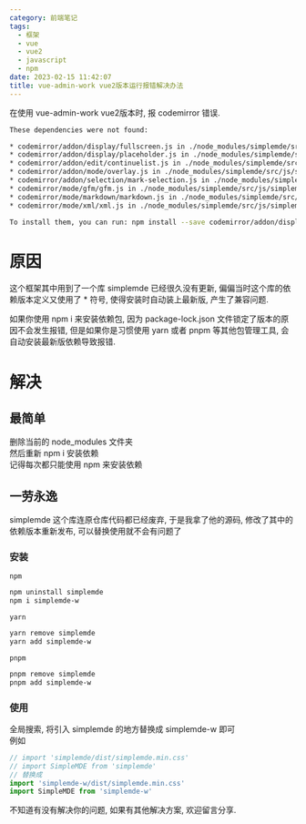 ```yaml
---
category: 前端笔记
tags:
  - 框架
  - vue
  - vue2
  - javascript
  - npm
date: 2023-02-15 11:42:07
title: vue-admin-work vue2版本运行报错解决办法
---
```

在使用 vue-admin-work vue2版本时, 报 codemirror 错误.

```bash
These dependencies were not found:

* codemirror/addon/display/fullscreen.js in ./node_modules/simplemde/src/js/simplemde.js
* codemirror/addon/display/placeholder.js in ./node_modules/simplemde/src/js/simplemde.js
* codemirror/addon/edit/continuelist.js in ./node_modules/simplemde/src/js/simplemde.js
* codemirror/addon/mode/overlay.js in ./node_modules/simplemde/src/js/simplemde.js   
* codemirror/addon/selection/mark-selection.js in ./node_modules/simplemde/src/js/simplemde.js
* codemirror/mode/gfm/gfm.js in ./node_modules/simplemde/src/js/simplemde.js
* codemirror/mode/markdown/markdown.js in ./node_modules/simplemde/src/js/simplemde.js
* codemirror/mode/xml/xml.js in ./node_modules/simplemde/src/js/simplemde.js

To install them, you can run: npm install --save codemirror/addon/display/fullscreen.js codemirror/addon/display/placeholder.js codemirror/addon/edit/continuelist.js codemirror/addon/mode/overlay.js codemirror/addon/selection/mark-selection.js codemirror/mode/gfm/gfm.js codemirror/mode/markdown/markdown.js codemirror/mode/xml/xml.js 
```
<!-- more -->

# 原因
这个框架其中用到了一个库 simplemde 已经很久没有更新, 偏偏当时这个库的依赖版本定义又使用了 * 符号, 使得安装时自动装上最新版, 产生了兼容问题.  

如果你使用 npm i 来安装依赖包, 因为 package-lock.json 文件锁定了版本的原因不会发生报错, 但是如果你是习惯使用 yarn 或者 pnpm 等其他包管理工具, 会自动安装最新版依赖导致报错.  

# 解决
## 最简单
删除当前的 node_modules 文件夹  
然后重新 npm i 安装依赖  
记得每次都只能使用 npm 来安装依赖
## 一劳永逸
simplemde 这个库连原仓库代码都已经废弃, 于是我拿了他的源码, 修改了其中的依赖版本重新发布, 可以替换使用就不会有问题了
### 安装
`npm`
```bash
npm uninstall simplemde
npm i simplemde-w
```
`yarn`
```bash
yarn remove simplemde
yarn add simplemde-w
```

`pnpm`
```bash
pnpm remove simplemde
pnpm add simplemde-w
```

### 使用
全局搜索, 将引入 simplemde 的地方替换成 simplemde-w 即可  
例如
```js
// import 'simplemde/dist/simplemde.min.css'
// import SimpleMDE from 'simplemde'
// 替换成
import 'simplemde-w/dist/simplemde.min.css'
import SimpleMDE from 'simplemde-w'
```

不知道有没有解决你的问题, 如果有其他解决方案, 欢迎留言分享.